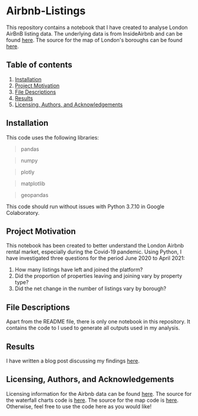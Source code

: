 # Airbnb-Listings
This repository contains a notebook that I have created to analyse London AirBnB listing data. 
The underlying data is from InsideAirbnb and can be found [here](http://insideairbnb.com/get-the-data.html). The source for the map of London's boroughs can be found [here](http://insideairbnb.com/get-the-data.html).

## Table of contents
1. [Installation](#installation)
2. [Project Motivation](#motivation)
3. [File Descriptions](#files)
4. [Results](#results)
5. [Licensing, Authors, and Acknowledgements](#licensing)

## <a name="installation"></a> Installation
This code uses the following libraries:
> pandas

> numpy

> plotly

> matplotlib

> geopandas

This code should run without issues with Python 3.7.10 in Google Colaboratory.

## <a name="motivation"></a> Project Motivation
This notebook has been created to better understand the London Airbnb rental market, especially during the Covid-19 pandemic. Using Python, I have investigated three questions for the period June 2020 to April 2021:

1. How many listings have left and joined the platform?
2. Did the proportion of properties leaving and joining vary by property type?
3. Did the net change in the number of listings vary by borough?

## <a name="files"></a> File Descriptions
Apart from the README file, there is only one notebook in this repository. It contains the code to I used to generate all outputs used in my analysis.

## <a name="results"></a> Results
I have written a blog post discussing my findings [here](https://medium.com/@astandish19).

## <a name="licensing"></a> Licensing, Authors, and Acknowledgements
Licensing information for the Airbnb data can be found [here](http://insideairbnb.com/about.html). The source for the waterfall charts code is [here](https://plotly.com/python/waterfall-charts/). The source for the map code is [here](https://www.lifebysummer.com/post/mapping-with-python-part-1). Otherwise, feel free to use the code here as you would like!

